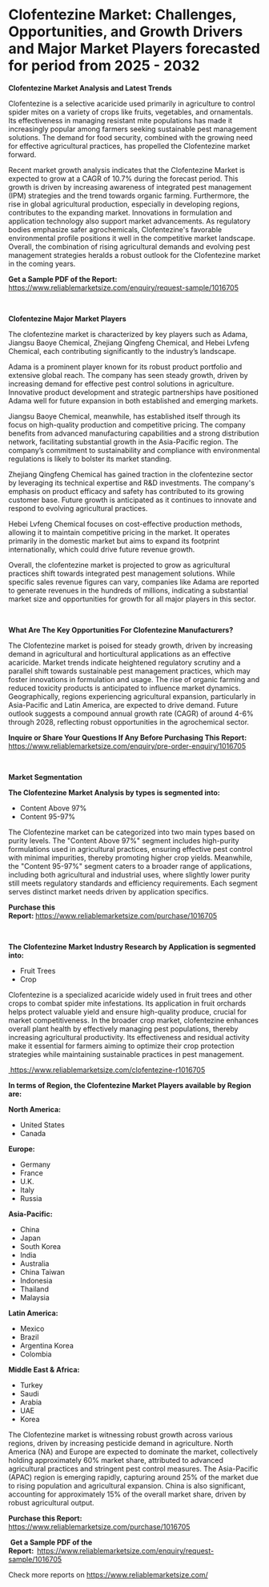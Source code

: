 <p><h1>Clofentezine Market: Challenges, Opportunities, and Growth Drivers and Major Market Players forecasted for period from 2025 - 2032</h1></p><p><strong>Clofentezine Market Analysis and Latest Trends</strong></p>
<p><p>Clofentezine is a selective acaricide used primarily in agriculture to control spider mites on a variety of crops like fruits, vegetables, and ornamentals. Its effectiveness in managing resistant mite populations has made it increasingly popular among farmers seeking sustainable pest management solutions. The demand for food security, combined with the growing need for effective agricultural practices, has propelled the Clofentezine market forward.</p><p>Recent market growth analysis indicates that the Clofentezine Market is expected to grow at a CAGR of 10.7% during the forecast period. This growth is driven by increasing awareness of integrated pest management (IPM) strategies and the trend towards organic farming. Furthermore, the rise in global agricultural production, especially in developing regions, contributes to the expanding market. Innovations in formulation and application technology also support market advancements. As regulatory bodies emphasize safer agrochemicals, Clofentezine's favorable environmental profile positions it well in the competitive market landscape. Overall, the combination of rising agricultural demands and evolving pest management strategies heralds a robust outlook for the Clofentezine market in the coming years.</p></p>
<p><strong>Get a Sample PDF of the Report:&nbsp;</strong> <a href="https://www.reliablemarketsize.com/enquiry/request-sample/1016705?utm_campaign=1167&utm_medium=2&utm_source=Github&utm_content=ia&utm_term=30012025&utm_id=clofentezine">https://www.reliablemarketsize.com/enquiry/request-sample/1016705</a></p>
<p>&nbsp;</p>
<p><strong>Clofentezine Major Market Players</strong></p>
<p><p>The clofentezine market is characterized by key players such as Adama, Jiangsu Baoye Chemical, Zhejiang Qingfeng Chemical, and Hebei Lvfeng Chemical, each contributing significantly to the industry’s landscape.</p><p>Adama is a prominent player known for its robust product portfolio and extensive global reach. The company has seen steady growth, driven by increasing demand for effective pest control solutions in agriculture. Innovative product development and strategic partnerships have positioned Adama well for future expansion in both established and emerging markets.</p><p>Jiangsu Baoye Chemical, meanwhile, has established itself through its focus on high-quality production and competitive pricing. The company benefits from advanced manufacturing capabilities and a strong distribution network, facilitating substantial growth in the Asia-Pacific region. The company’s commitment to sustainability and compliance with environmental regulations is likely to bolster its market standing.</p><p>Zhejiang Qingfeng Chemical has gained traction in the clofentezine sector by leveraging its technical expertise and R&D investments. The company's emphasis on product efficacy and safety has contributed to its growing customer base. Future growth is anticipated as it continues to innovate and respond to evolving agricultural practices.</p><p>Hebei Lvfeng Chemical focuses on cost-effective production methods, allowing it to maintain competitive pricing in the market. It operates primarily in the domestic market but aims to expand its footprint internationally, which could drive future revenue growth.</p><p>Overall, the clofentezine market is projected to grow as agricultural practices shift towards integrated pest management solutions. While specific sales revenue figures can vary, companies like Adama are reported to generate revenues in the hundreds of millions, indicating a substantial market size and opportunities for growth for all major players in this sector.</p></p>
<p>&nbsp;</p>
<p><strong>What Are The Key Opportunities For Clofentezine Manufacturers?</strong></p>
<p><p>The Clofentezine market is poised for steady growth, driven by increasing demand in agricultural and horticultural applications as an effective acaricide. Market trends indicate heightened regulatory scrutiny and a parallel shift towards sustainable pest management practices, which may foster innovations in formulation and usage. The rise of organic farming and reduced toxicity products is anticipated to influence market dynamics. Geographically, regions experiencing agricultural expansion, particularly in Asia-Pacific and Latin America, are expected to drive demand. Future outlook suggests a compound annual growth rate (CAGR) of around 4-6% through 2028, reflecting robust opportunities in the agrochemical sector.</p></p>
<p><strong>Inquire or Share Your Questions If Any Before Purchasing This Report:</strong> <a href="https://www.reliablemarketsize.com/enquiry/pre-order-enquiry/1016705?utm_campaign=1167&utm_medium=2&utm_source=Github&utm_content=ia&utm_term=30012025&utm_id=clofentezine">https://www.reliablemarketsize.com/enquiry/pre-order-enquiry/1016705</a></p>
<p>&nbsp;</p>
<p><strong>Market Segmentation</strong></p>
<p><strong>The Clofentezine Market Analysis by types is segmented into:</strong></p>
<p><ul><li>Content Above 97%</li><li>Content 95-97%</li></ul></p>
<p><p>The Clofentezine market can be categorized into two main types based on purity levels. The "Content Above 97%" segment includes high-purity formulations used in agricultural practices, ensuring effective pest control with minimal impurities, thereby promoting higher crop yields. Meanwhile, the "Content 95-97%" segment caters to a broader range of applications, including both agricultural and industrial uses, where slightly lower purity still meets regulatory standards and efficiency requirements. Each segment serves distinct market needs driven by application specifics.</p></p>
<p><strong>Purchase this Report:&nbsp;</strong><a href="https://www.reliablemarketsize.com/purchase/1016705?utm_campaign=1167&utm_medium=2&utm_source=Github&utm_content=ia&utm_term=30012025&utm_id=clofentezine">https://www.reliablemarketsize.com/purchase/1016705</a></p>
<p>&nbsp;</p>
<p><strong>The Clofentezine Market Industry Research by Application is segmented into:</strong></p>
<p><ul><li>Fruit Trees</li><li>Crop</li></ul></p>
<p><p>Clofentezine is a specialized acaricide widely used in fruit trees and other crops to combat spider mite infestations. Its application in fruit orchards helps protect valuable yield and ensure high-quality produce, crucial for market competitiveness. In the broader crop market, clofentezine enhances overall plant health by effectively managing pest populations, thereby increasing agricultural productivity. Its effectiveness and residual activity make it essential for farmers aiming to optimize their crop protection strategies while maintaining sustainable practices in pest management.</p></p>
<p><a href="https://www.reliablemarketsize.com/clofentezine-r1016705?utm_campaign=1167&utm_medium=2&utm_source=Github&utm_content=ia&utm_term=30012025&utm_id=clofentezine">&nbsp;https://www.reliablemarketsize.com/clofentezine-r1016705</a></p>
<p><strong>In terms of Region, the Clofentezine Market Players available by Region are:</strong></p>
<p>
    <p> <strong> North America: </strong>
        <ul>
            <li>United States</li>
            <li>Canada</li>
        </ul>
        </p> 
    <p> <strong> Europe: </strong>
        <ul>
            <li>Germany</li>
            <li>France</li>
            <li>U.K.</li>
            <li>Italy</li>
            <li>Russia</li>
        </ul>
        </p> 
    <p> <strong> Asia-Pacific: </strong>
        <ul>
            <li>China</li>
            <li>Japan</li>
            <li>South Korea</li>
            <li>India</li>
            <li>Australia</li>
            <li>China Taiwan</li>
            <li>Indonesia</li>
            <li>Thailand</li>
            <li>Malaysia</li>
        </ul>
        </p> 
    <p> <strong> Latin America: </strong>
        <ul>
            <li>Mexico</li>
            <li>Brazil</li>
            <li>Argentina Korea</li>
            <li>Colombia</li>
        </ul>
        </p> 
    <p> <strong> Middle East & Africa: </strong>
        <ul>
            <li>Turkey</li>
            <li>Saudi</li>
            <li>Arabia</li>
            <li>UAE</li>
            <li>Korea</li>
        </ul>
    </p>
    </p>
<p><p>The Clofentezine market is witnessing robust growth across various regions, driven by increasing pesticide demand in agriculture. North America (NA) and Europe are expected to dominate the market, collectively holding approximately 60% market share, attributed to advanced agricultural practices and stringent pest control measures. The Asia-Pacific (APAC) region is emerging rapidly, capturing around 25% of the market due to rising population and agricultural expansion. China is also significant, accounting for approximately 15% of the overall market share, driven by robust agricultural output.</p></p>
<p><strong>Purchase this Report: </strong><a href="https://www.reliablemarketsize.com/purchase/1016705?utm_campaign=1167&utm_medium=2&utm_source=Github&utm_content=ia&utm_term=30012025&utm_id=clofentezine">https://www.reliablemarketsize.com/purchase/1016705</a></p>
<p>&nbsp;<strong>Get a Sample PDF of the Report:&nbsp;&nbsp;</strong><a href="https://www.reliablemarketsize.com/enquiry/request-sample/1016705?utm_campaign=1167&utm_medium=2&utm_source=Github&utm_content=ia&utm_term=30012025&utm_id=clofentezine">https://www.reliablemarketsize.com/enquiry/request-sample/1016705</a></p>
<p><strong></strong></p>
<p>Check more reports on <a href="https://www.reliablemarketsize.com/?utm_campaign=1167&utm_medium=2&utm_source=Github&utm_content=ia&utm_term=30012025&utm_id=clofentezine">https://www.reliablemarketsize.com/</a></p>